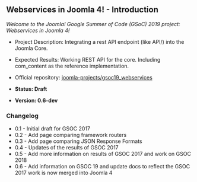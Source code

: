 ## Webservices in Joomla 4! - Introduction

*Welcome to the Joomla! Google Summer of Code (GSoC) 2019 project: Webservices in Joomla 4!*

* Project Description: Integrating a rest API endpoint (like API/) into the Joomla Core.
* Expected Results: Working REST API for the core. Including com_content as the reference implementation.
* Official repository: [joomla-projects/gsoc19_webservices](https://github.com/joomla-projects/gsoc19_webservices)

* **Status: Draft**
* **Version: 0.6-dev**

### Changelog

- 0.1 - Initial draft for GSOC 2017
- 0.2 - Add page comparing framework routers
- 0.3 - Add page comparing JSON Response Formats
- 0.4 - Updates of the results of GSOC 2017
- 0.5 - Add more information on results of GSOC 2017 and work on GSOC 2018
- 0.6 - Add information on GSOC 19 and update docs to reflect the GSOC 2017 work is now merged into Joomla 4
